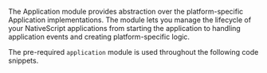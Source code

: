 
The Application module provides abstraction over the platform-specific Application implementations. 
The module lets you manage the lifecycle of your NativeScript applications from starting the application 
to handling application events and creating platform-specific logic.

The pre-required `application` module is used throughout the following code snippets.

<snippet id='application-import-ts'/>